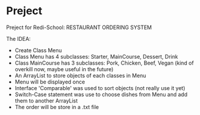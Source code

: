 # Preject
 Preject for Redi-School: RESTAURANT ORDERING SYSTEM

The IDEA:

- Create Class Menu
- Class Menu has 4 subclasses: Starter, MainCourse, Dessert, Drink
- Class MainCourse has 3 subclasses: Pork, Chicken, Beef, Vegan (kind of overkill now, maybe useful in the future)
- An ArrayList to store objects of each classes in Menu
- Menu will be displayed once
- Interface 'Comparable' was used to sort objects (not really use it yet)
- Switch-Case statement was use to choose dishes from Menu and add them to another ArrayList
- The order will be store in a .txt file
